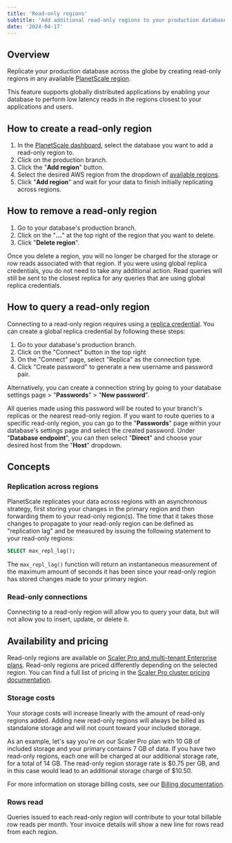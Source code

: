 ```yaml
---
title: 'Read-only regions'
subtitle: 'Add additional read-only regions to your production database.'
date: '2024-04-17'
---
```


## Overview

Replicate your production database across the globe by creating read-only regions in any available [PlanetScale region](/docs/concepts/regions).

This feature supports globally distributed applications by enabling your database to perform low latency reads in the regions closest to your applications and users.

## How to create a read-only region

1. In the [PlanetScale dashboard](https://app.planetscale.com), select the database you want to add a read-only region to.
2. Click on the production branch.
3. Click the "**Add region**" button.
4. Select the desired AWS region from the dropdown of [available regions](/docs/concepts/regions).
5. Click "**Add region**" and wait for your data to finish initially replicating across regions.

## How to remove a read-only region

1. Go to your database's production branch.
2. Click on the "**...**" at the top right of the region that you want to delete.
3. Click "**Delete region**".

Once you delete a region, you will no longer be charged for the storage or row reads associated with that region. If you were using global replica credentials, you do not need to take any additional action. Read queries will still be sent to the closest replica for any queries that are using global replica credentials.

## How to query a read-only region

Connecting to a read-only region requires using a [replica credential](/docs/concepts/replicas). You can create a global replica credential by following these steps:

1. Go to your database's production branch.
2. Click on the "Connect" button in the top right
3. On the "Connect" page, select "Replica" as the connection type.
4. Click "Create password" to generate a new username and password pair.

Alternatively, you can create a connection string by going to your database settings page > "**Passwords**" > "**New password**".

All queries made using this password will be routed to your branch's replicas or the nearest read-only region. If you want to route queries to a specific read-only region, you can go to the "**Passwords**" page within your database's settings page and select the created password. Under "**Database endpoint**", you can then select "**Direct**" and choose your desired host from the "**Host**" dropdown.

## Concepts

### Replication across regions

PlanetScale replicates your data across regions with an asynchronous strategy, first storing your changes in the primary region and then forwarding them to your read-only region(s). The time that it takes those changes to propagate to your read-only region can be defined as "replication lag" and be measured by issuing the following statement to your read-only regions:

```sql
SELECT max_repl_lag();
```

The `max_repl_lag()` function will return an instantaneous measurement of the maximum amount of seconds it has been since your read-only region has stored changes made to your primary region.

### Read-only connections

Connecting to a read-only region will allow you to query your data, but will not allow you to insert, update, or delete it.

## Availability and pricing

Read-only regions are available on [Scaler Pro and multi-tenant Enterprise plans](/docs/concepts/planetscale-plans). Read-only regions are priced differently depending on the selected region. You can find a full list of pricing in the [Scaler Pro cluster pricing documentation](/docs/concepts/scaler-pro-cluster-pricing).

### Storage costs

Your storage costs will increase linearly with the amount of read-only regions added.
Adding new read-only regions will always be billed as standalone storage and will not count toward your included storage.

As an example, let's say you're on our Scaler Pro plan with 10 GB of included storage and your primary contains 7 GB of data.
If you have two read-only regions, each one will be charged at our additional storage rate, for a total of 14 GB.
The read-only region storage rate is $0.75 per GB, and in this case would lead to an additional storage charge of $10.50.

For more information on storage billing costs, see our [Billing documentation](/docs/concepts/billing#planetscale-plans).

### Rows read

Queries issued to each read-only region will contribute to your total billable row reads per month. Your invoice details will show a new line for rows read from each region.
